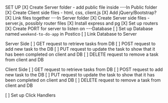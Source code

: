 SET UP
[X] Create Server folder - add public file inside
    ---In Public folder
[X] Create Client side files - html, css, client.js
    [X] Add jQuery/Bootstrap? 
    [X] Link files together 
    ---In Server folder
[X] Create Server side files - server.js, possibly router files
[X] Install express and pg
[X] Set up routers
[X] Create PORT for server to listen on 
    ---Database
[ ] Set up Database named `weekend-to-do-app` in Postico
[ ] Link Database to Server



Server Side
[ ] GET request to retrieve tasks from DB
[ ] POST request to add new task to the DB
[ ] PUT request to update the task to show that it has been completed on client and DB
[ ] DELETE request to remove a task from client and DB

Client Side
[ ] GET request to retrieve tasks from DB
[ ] POST request to add new task to the DB
[ ] PUT request to update the task to show that it has been completed on client and DB
[ ] DELETE request to remove a task from client and DB

[ ] Set up Click Handlers




